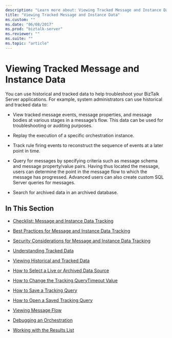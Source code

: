 ```yaml
---
description: "Learn more about: Viewing Tracked Message and Instance Data"
title: "Viewing Tracked Message and Instance Data"
ms.custom: ""
ms.date: "06/08/2017"
ms.prod: "biztalk-server"
ms.reviewer: ""
ms.suite: ""
ms.topic: "article"
---
```

# Viewing Tracked Message and Instance Data
You can use historical and tracked data to help troubleshoot your BizTalk Server applications. For example, system administrators can use historical and tracked data to:  
  
-   View tracked message events, message properties, and message bodies at various stages in a message’s flow. This data can be used for troubleshooting or auditing purposes.  
  
-   Replay the execution of a specific orchestration instance.  
  
-   Track rule firing events to reconstruct the sequence of events at a later point in time.  
  
-   Query for messages by specifying criteria such as message schema and message property/value pairs. Having thus located the message, users can determine the point in the message flow to which the message has progressed. Advanced users can also create custom SQL Server queries for messages.  
  
-   Search for archived data in an archived database.  
  
## In This Section  
  
-   [Checklist: Message and Instance Data Tracking](../core/checklist-message-and-instance-data-tracking.md)  
  
-   [Best Practices for Message and Instance Data Tracking](../core/best-practices-for-message-and-instance-data-tracking.md)  
  
-   [Security Considerations for Message and Instance Data Tracking](../core/security-considerations-for-message-and-instance-data-tracking.md)  
  
-   [Understanding Tracked Data](../core/understanding-tracked-data.md)  
  
-   [Viewing Historical and Tracked Data](../core/viewing-historical-and-tracked-data.md)  
  
-   [How to Select a Live or Archived Data Source](../core/how-to-select-a-live-or-archived-data-source.md)  
  
-   [How to Change the Tracking QueryTimeout Value](../core/how-to-change-the-tracking-querytimeout-value.md)  
  
-   [How to Save a Tracking Query](../core/how-to-save-a-tracking-query.md)  
  
-   [How to Open a Saved Tracking Query](../core/how-to-open-a-saved-tracking-query.md)  
  
-   [Viewing Message Flow](../core/viewing-message-flow.md)  
  
-   [Debugging an Orchestration](../core/debugging-an-orchestration.md)  
  
-   [Working with the Results List](../core/working-with-the-results-list.md)
